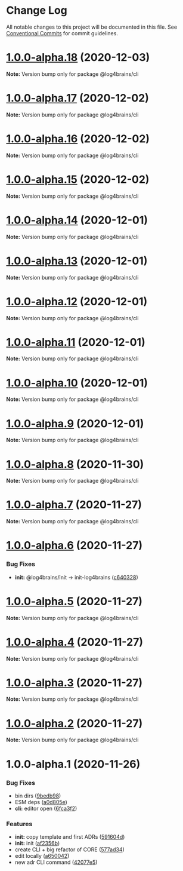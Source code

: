 # Change Log

All notable changes to this project will be documented in this file.
See [Conventional Commits](https://conventionalcommits.org) for commit guidelines.

# [1.0.0-alpha.18](https://github.com/thomvaill/log4brains/compare/v1.0.0-alpha.17...v1.0.0-alpha.18) (2020-12-03)

**Note:** Version bump only for package @log4brains/cli





# [1.0.0-alpha.17](https://github.com/thomvaill/log4brains/compare/v1.0.0-alpha.16...v1.0.0-alpha.17) (2020-12-02)

**Note:** Version bump only for package @log4brains/cli





# [1.0.0-alpha.16](https://github.com/thomvaill/log4brains/compare/v1.0.0-alpha.15...v1.0.0-alpha.16) (2020-12-02)

**Note:** Version bump only for package @log4brains/cli





# [1.0.0-alpha.15](https://github.com/thomvaill/log4brains/compare/v1.0.0-alpha.14...v1.0.0-alpha.15) (2020-12-02)

**Note:** Version bump only for package @log4brains/cli





# [1.0.0-alpha.14](https://github.com/thomvaill/log4brains/compare/v1.0.0-alpha.13...v1.0.0-alpha.14) (2020-12-01)

**Note:** Version bump only for package @log4brains/cli





# [1.0.0-alpha.13](https://github.com/thomvaill/log4brains/compare/v1.0.0-alpha.12...v1.0.0-alpha.13) (2020-12-01)

**Note:** Version bump only for package @log4brains/cli





# [1.0.0-alpha.12](https://github.com/thomvaill/log4brains/compare/v1.0.0-alpha.11...v1.0.0-alpha.12) (2020-12-01)

**Note:** Version bump only for package @log4brains/cli





# [1.0.0-alpha.11](https://github.com/thomvaill/log4brains/compare/v1.0.0-alpha.10...v1.0.0-alpha.11) (2020-12-01)

**Note:** Version bump only for package @log4brains/cli





# [1.0.0-alpha.10](https://github.com/thomvaill/log4brains/compare/v1.0.0-alpha.9...v1.0.0-alpha.10) (2020-12-01)

**Note:** Version bump only for package @log4brains/cli





# [1.0.0-alpha.9](https://github.com/thomvaill/log4brains/compare/v1.0.0-alpha.8...v1.0.0-alpha.9) (2020-12-01)

**Note:** Version bump only for package @log4brains/cli





# [1.0.0-alpha.8](https://github.com/thomvaill/log4brains/compare/v1.0.0-alpha.7...v1.0.0-alpha.8) (2020-11-30)

**Note:** Version bump only for package @log4brains/cli





# [1.0.0-alpha.7](https://github.com/thomvaill/log4brains/compare/v1.0.0-alpha.6...v1.0.0-alpha.7) (2020-11-27)

**Note:** Version bump only for package @log4brains/cli





# [1.0.0-alpha.6](https://github.com/thomvaill/log4brains/compare/v1.0.0-alpha.5...v1.0.0-alpha.6) (2020-11-27)


### Bug Fixes

* **init:** @log4brains/init -> init-log4brains ([c640328](https://github.com/thomvaill/log4brains/commit/c640328ccc9f6288e98bc69b6df67b9511725f9f))





# [1.0.0-alpha.5](https://github.com/thomvaill/log4brains/compare/v1.0.0-alpha.4...v1.0.0-alpha.5) (2020-11-27)

**Note:** Version bump only for package @log4brains/cli





# [1.0.0-alpha.4](https://github.com/thomvaill/log4brains/compare/v1.0.0-alpha.3...v1.0.0-alpha.4) (2020-11-27)

**Note:** Version bump only for package @log4brains/cli





# [1.0.0-alpha.3](https://github.com/thomvaill/log4brains/compare/v1.0.0-alpha.2...v1.0.0-alpha.3) (2020-11-27)

**Note:** Version bump only for package @log4brains/cli





# [1.0.0-alpha.2](https://github.com/thomvaill/log4brains/compare/v1.0.0-alpha.1...v1.0.0-alpha.2) (2020-11-27)

**Note:** Version bump only for package @log4brains/cli





# 1.0.0-alpha.1 (2020-11-26)


### Bug Fixes

* bin dirs ([9bedb98](https://github.com/thomvaill/log4brains/commit/9bedb98f974a986e43509d956c9e2534da29e11f))
* ESM deps ([a0d805e](https://github.com/thomvaill/log4brains/commit/a0d805ea4ff989300886de8b450882d266a260d3))
* **cli:** editor open ([6fca3f2](https://github.com/thomvaill/log4brains/commit/6fca3f23f66e0748896f21670d1eb5d72f6b520b))


### Features

* **init:** copy template and first ADRs ([591604d](https://github.com/thomvaill/log4brains/commit/591604d9763d6d799e985ff847787c5b9e680840))
* **init:** init ([af2356b](https://github.com/thomvaill/log4brains/commit/af2356b196e60107d351e38ef842045e11b85644))
* create CLI + big refactor of CORE ([577ad34](https://github.com/thomvaill/log4brains/commit/577ad34cc324e795d27fb7fef1e62cb091db3255))
* edit locally ([a650042](https://github.com/thomvaill/log4brains/commit/a650042e3c969ed687f39b775e817751e00e8611))
* new adr CLI command ([42077e5](https://github.com/thomvaill/log4brains/commit/42077e5a06feaceee8d9d79843324475b659a4ee))
